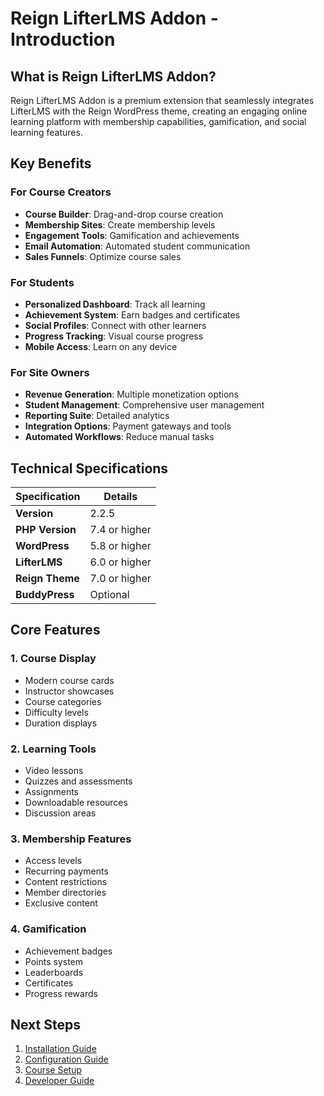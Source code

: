 # Reign LifterLMS Addon - Introduction

## What is Reign LifterLMS Addon?

Reign LifterLMS Addon is a premium extension that seamlessly integrates LifterLMS with the Reign WordPress theme, creating an engaging online learning platform with membership capabilities, gamification, and social learning features.

## Key Benefits

### For Course Creators
- **Course Builder**: Drag-and-drop course creation
- **Membership Sites**: Create membership levels
- **Engagement Tools**: Gamification and achievements
- **Email Automation**: Automated student communication
- **Sales Funnels**: Optimize course sales

### For Students
- **Personalized Dashboard**: Track all learning
- **Achievement System**: Earn badges and certificates
- **Social Profiles**: Connect with other learners
- **Progress Tracking**: Visual course progress
- **Mobile Access**: Learn on any device

### For Site Owners
- **Revenue Generation**: Multiple monetization options
- **Student Management**: Comprehensive user management
- **Reporting Suite**: Detailed analytics
- **Integration Options**: Payment gateways and tools
- **Automated Workflows**: Reduce manual tasks

## Technical Specifications

| Specification | Details |
|--------------|----------|
| **Version** | 2.2.5 |
| **PHP Version** | 7.4 or higher |
| **WordPress** | 5.8 or higher |
| **LifterLMS** | 6.0 or higher |
| **Reign Theme** | 7.0 or higher |
| **BuddyPress** | Optional |

## Core Features

### 1. Course Display
- Modern course cards
- Instructor showcases
- Course categories
- Difficulty levels
- Duration displays

### 2. Learning Tools
- Video lessons
- Quizzes and assessments
- Assignments
- Downloadable resources
- Discussion areas

### 3. Membership Features
- Access levels
- Recurring payments
- Content restrictions
- Member directories
- Exclusive content

### 4. Gamification
- Achievement badges
- Points system
- Leaderboards
- Certificates
- Progress rewards

## Next Steps

1. [Installation Guide](02-installation-setup.md)
2. [Configuration Guide](03-configuration.md)
3. [Course Setup](04-course-setup.md)
4. [Developer Guide](05-developer-guide.md)